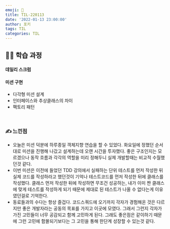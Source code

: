 ```yaml
---
emoji: 📝
title: TIL-220113
date: '2022-01-13 23:00:00'
author: 포키
tags: TIL
categories: TIL
---
```


## 👨‍💻 학습 과정

#### 데일리 스크럼

#### 미션 구현

- 다각형 미션 설계
- 인터페이스와 추상클래스의 차이
- 팩토리 패턴

<br>

### ✍ 느낀점

- 오늘은 미션 덕분에 하루종일 객체지향 연습을 할 수 있었다. 화요일에 정했던 순서대로 미션을 진행해 나갔고 설계하는데 오랜 시간을 투자했다.
  좋은 구조인지는 모르겠으나 동작 흐름과 각각의 역할을 미리 정해두니 실제 개발할때는 비교적 수월했던것 같다.
- 이번 미션은 이전에 들었던 TDD 강의에서 실패하는 단위 테스트를 먼저 작성한 뒤 실제 코드를 작성하라고 했던것이 기억나 테스트코드를 먼저 작성한 뒤에 클래스를 작성했다.
  클래스 먼저 작성한 뒤에 작성하면 무조건 성공하는, 내가 이미 짠 클래스에 맞게 테스트를 작성하게 되기 때문에 제대로 된 테스트가 나올 수 없다는게 이유였던걸로 기억한다.
- 동료들과의 수다는 항상 즐겁다. 코드스쿼드에 오기까지 각자가 경험해온 것은 다르지만 좋은 개발자라는 공동의 목표를 가지고 이곳에 모였다.
  그래서 그런지 각자가 가진 고민들이 너무 공감되고 함께 고민하게 된다. 그래도 좋은점은 같이하기 때문에 그런 고민에 함몰되기보다는 그 고민을 통해 한단계 성장할 수 있는것 같다.
